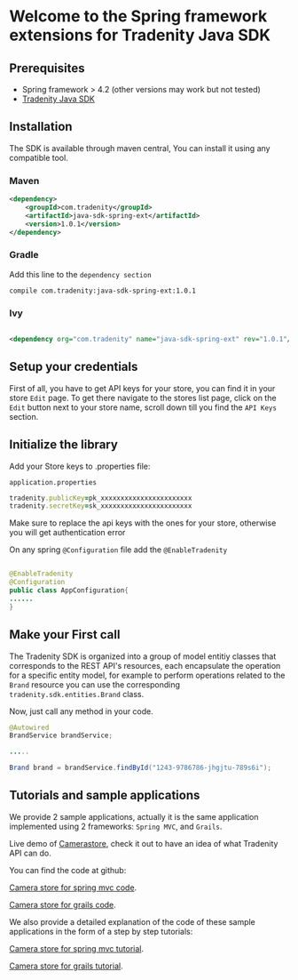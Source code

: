 
Welcome to the Spring framework extensions for Tradenity Java SDK
=================================

## Prerequisites


-  Spring framework > 4.2 (other versions may work but not tested)
-  [Tradenity Java SDK](https://github.com/tradenity/java-sdk)


## Installation

The SDK is available through maven central, You can install it using any compatible tool.


### Maven

```xml
<dependency>
    <groupId>com.tradenity</groupId>
    <artifactId>java-sdk-spring-ext</artifactId>
    <version>1.0.1</version>
</dependency>

```

### Gradle

Add this line to the `dependency section`

`compile com.tradenity:java-sdk-spring-ext:1.0.1`

### Ivy

```xml

<dependency org="com.tradenity" name="java-sdk-spring-ext" rev="1.0.1"/>

```


## Setup your credentials

First of all, you have to get API keys for your store, you can find it in your store `Edit` page.
To get there navigate to the stores list page, click on the `Edit` button next to your store name, scroll down till you find the `API Keys` section.


## Initialize the library

Add your Store keys to .properties file:

`application.properties`

```ruby
tradenity.publicKey=pk_xxxxxxxxxxxxxxxxxxxxxxx
tradenity.secretKey=sk_xxxxxxxxxxxxxxxxxxxxxxx

```
Make sure to replace the api keys with the ones for your store, otherwise you will get authentication error

On any spring `@Configuration` file add the `@EnableTradenity`


```java

@EnableTradenity
@Configuration
public class AppConfiguration{
......
}

```


## Make your First call

The Tradenity SDK is organized into a group of model entitiy classes that corresponds to the REST API's resources, each encapsulate the operation for a specific entity model,
for example to perform operations related to the `Brand` resource you can use the corresponding `tradenity.sdk.entities.Brand` class.


Now, just call any method in your code.

```java
@Autowired
BrandService brandService;

.....

Brand brand = brandService.findById("1243-9786786-jhgjtu-789s6i");

```

## Tutorials and sample applications

We provide 2 sample applications, actually it is the same application implemented using 2 frameworks: `Spring MVC`, and `Grails`.

Live demo of [Camerastore](camera-store-sample.tradenity.com), check it out to have an idea of what Tradenity API can do.

You can find the code at github:

[Camera store for spring mvc code](https://github.com/tradenity/camerastore-java-springmvc-sample).

[Camera store for grails code](https://github.com/tradenity/camerastore-groovy-grails-sample).

We also provide a detailed explanation of the code of these sample applications in the form of a step by step tutorials:

[Camera store for spring mvc tutorial](http://docs.tradenity.com/kb/tutorials/java/springmvc).

[Camera store for grails tutorial](http://docs.tradenity.com/kb/tutorials/groovy/grails).

